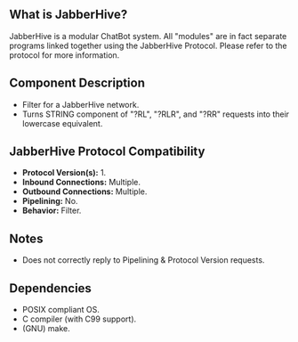 ## What is JabberHive?
JabberHive is a modular ChatBot system. All "modules" are in fact separate
programs linked together using the JabberHive Protocol. Please refer to the
protocol for more information.

## Component Description
* Filter for a JabberHive network.
* Turns STRING component of "?RL", "?RLR", and "?RR" requests into their
lowercase equivalent.

## JabberHive Protocol Compatibility
* **Protocol Version(s):** 1.
* **Inbound Connections:** Multiple.
* **Outbound Connections:** Multiple.
* **Pipelining:** No.
* **Behavior:** Filter.

## Notes
* Does not correctly reply to Pipelining & Protocol Version requests.

## Dependencies
- POSIX compliant OS.
- C compiler (with C99 support).
- (GNU) make.
